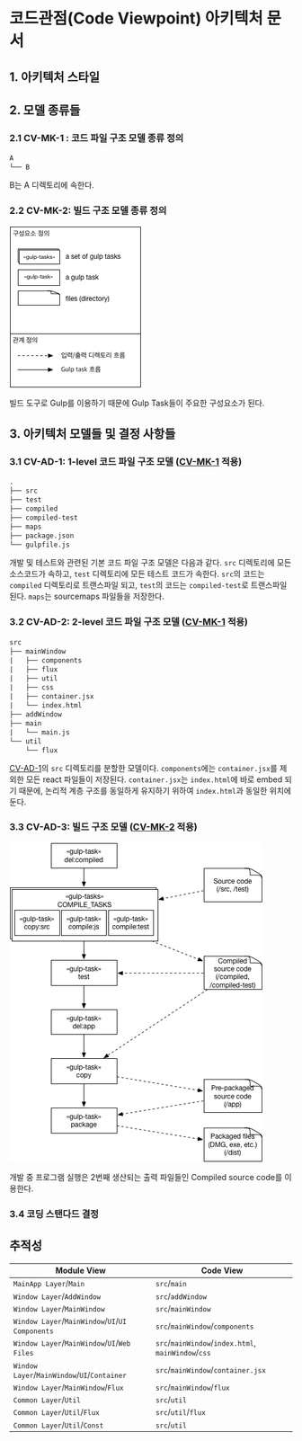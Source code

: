 # 코드관점\(Code Viewpoint\) 아키텍처 문서
## 1. 아키텍처 스타일
## 2. 모델 종류들
### 2.1 <a name="CV-MK-1"></a>CV-MK-1 : 코드 파일 구조 모델 종류 정의
```
A
└── B
```
B는 A 디렉토리에 속한다.

### 2.2 <a name="CV-MK-2"></a>CV-MK-2: 빌드 구조 모델 종류 정의

![](./assets/cv-model-kind-02.jpg)

빌드 도구로 Gulp를 이용하기 때문에 Gulp Task들이 주요한 구성요소가 된다.

## 3. 아키텍처 모델들 및 결정 사항들

### 3.1 <a name="CV-AD-1"></a>CV-AD-1: 1-level 코드 파일 구조 모델 ([CV-MK-1](#CV-MK-1) 적용)
```
.
├── src
├── test
├── compiled
├── compiled-test
├── maps
├── package.json
└── gulpfile.js
```

개발 및 테스트와 관련된 기본 코드 파일 구조 모델은 다음과 같다. `src` 디렉토리에 모든 소스코드가 속하고, `test` 디렉토리에 모든 테스트 코드가 속한다. `src`의 코드는 `compiled` 디렉토리로 트랜스파일 되고, `test`의 코드는 `compiled-test`로 트랜스파일된다. `maps`는 sourcemaps 파일들을 저장한다.

### 3.2 <a name="CV-AD-2"></a>CV-AD-2: 2-level 코드 파일 구조 모델 ([CV-MK-1](#CV-MK-1) 적용)
```
src
├── mainWindow
|   ├── components
|   ├── flux
|   ├── util
|   ├── css
|   ├── container.jsx
|   └── index.html
├── addWindow
├── main
|   └── main.js
└── util
    └── flux
```

[CV-AD-1](#CV-AD-1)의 `src` 디렉토리를 분할한 모델이다. `components`에는 `container.jsx`를 제외한 모든 react 파일들이 저장된다. `container.jsx`는 `index.html`에 바로 embed 되기 때문에, 논리적 계층 구조를 동일하게 유지하기 위하여 `index.html`과 동일한 위치에 둔다.

### 3.3 <a name="CV-AD-3"></a>CV-AD-3: 빌드 구조 모델 ([CV-MK-2](#CV-MK-2) 적용)

![](./assets/cv-model-03.jpg)

개발 중 프로그램 실행은 2번째 생산되는 출력 파일들인 Compiled source code를 이용한다.

### 3.4 코딩 스탠다드 결정

## 추적성
Module View | Code View
------------|-----------
`MainApp Layer`/`Main` | `src`/`main`
`Window Layer`/`AddWindow` | `src`/`addWindow`
`Window Layer`/`MainWindow` | `src`/`mainWindow`
`Window Layer`/`MainWindow`/`UI`/`UI Components` | `src`/`mainWindow`/`components`
`Window Layer`/`MainWindow`/`UI`/`Web Files` | `src`/`mainWindow`/`index.html`, `mainWindow`/`css`
`Window Layer`/`MainWindow`/`UI`/`Container` | `src`/`mainWindow`/`container.jsx`
`Window Layer`/`MainWindow`/`Flux` | `src`/`mainWindow`/`flux`
`Common Layer`/`Util` | `src`/`util`
`Common Layer`/`Util`/`Flux` | `src`/`util`/`flux`
`Common Layer`/`Util`/`Const` | `src`/`util`
